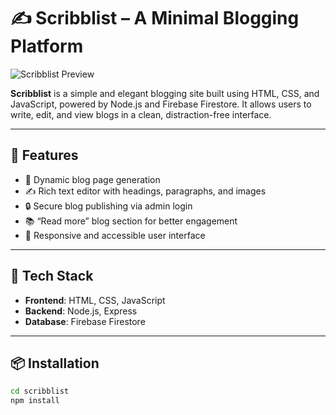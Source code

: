 # ✍️ Scribblist – A Minimal Blogging Platform

![Scribblist Preview](https://your-image-link.com/scribblist.png)

**Scribblist** is a simple and elegant blogging site built using HTML, CSS, and JavaScript, powered by Node.js and Firebase Firestore. It allows users to write, edit, and view blogs in a clean, distraction-free interface.

---

## 🚩 Features

- 📝 Dynamic blog page generation  
- ✍️ Rich text editor with headings, paragraphs, and images  
- 🔒 Secure blog publishing via admin login  
- 📚 “Read more” blog section for better engagement  
- 📱 Responsive and accessible user interface  

---

## 🧰 Tech Stack

- **Frontend**: HTML, CSS, JavaScript  
- **Backend**: Node.js, Express  
- **Database**: Firebase Firestore  

---

## 📦 Installation

```bash
cd scribblist
npm install
